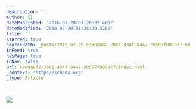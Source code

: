 ```yaml
---
description: ''
author: []
datePublished: '2016-07-20T01:26:32.460Z'
dateModified: '2016-07-20T01:25:29.426Z'
title: ''
starred: true
sourcePath: _posts/2016-07-20-e380a8d2-20c1-434f-8447-c0597f8879c7.md
inFeed: true
hasPage: true
inNav: false
url: e380a8d2-20c1-434f-8447-c0597f8879c7/index.html
_context: 'http://schema.org'
_type: Article

---
```

![](https://the-grid-user-content.s3-us-west-2.amazonaws.com/7c32627a-f238-4794-8b8c-d2710d13a5fc.jpg)